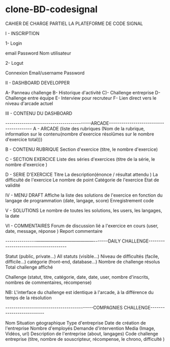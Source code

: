 # clone-BD-codesignal

CAHIER DE CHARGE PARTIEL LA PLATEFORME DE CODE SIGNAL


I - INSCRIPTION 

1- Login

email
Password
Nom utilisateur


2- Logut

Connexion
Email/username
Password

II - DASHBOARD DEVELOPPER

A- Panneau challenge
B- Historique d'activité
C)- Challenge entreprise
D- Challenge entre équipe
E- Interview pour recruteur
F- Lien direct vers le niveau d'arcade actuel


III - CONTENU DU DASHBOARD

------------------------------------------ARCADE----------------------------------------
A - ARCADE 
(liste des rubriques (Nom de la rubrique, information sur le contenu(nombre d'exercice résolûmes sur le nombre d'exercice total)))

B - CONTENU RUBRIQUE
Section d'exercice (titre, le nombre d'exercice)

C - SECTION EXERCICE
Liste des séries d'exercices (titre de la série, le nombre d'exercice )


D - SERIE D'EXERCICE
Titre
La description(énonce / résultat attendu )
La difficulté de l'exercice 
Le nombre de point
Catégorie de l'exercice 
Etat de validité 


IV - MENU DRAFT
Affiche la liste des solutions de l'exercice en fonction du langage de programmation (date, langage, score)
Enregistrement code 

V - SOLUTIONS
Le nombre de toutes les solutions, les users, les langages, la date

VI - COMMENTAIRES
Forum de discussion lié a l'exercice en cours (user, date, message, réponse )
Report commentaire

---------------—————————————-------DAILY CHALLENGE--------------------------------------

Statut (public, private...)
All statuts (visible...)
Niveau de difficultés (facile, difficile...)
catégorie (front-end, database...)
Nombre de challenge résolus
Total challenge affiché

Challenge (statut, titre, catégorie, date, date, user, nombre d'inscrits, nombres de commentaires, récompense)

NB: L'interface du challenge est identique à l'arcade, à la différence du temps de la résolution 


-------------------------------------------COMPAGNIES CHALLENGE--------------------------

Nom
Situation géographique
Type d'entreprise
Date de création de l'entreprise
Nombre d'employés
Demande d'intervention 
Media (Image, Vidéos, url)
Description de l'entreprise (about, langages)
Code challenge entreprise (titre, nombre de souscripteur, récompense, le chrono, difficulté )

